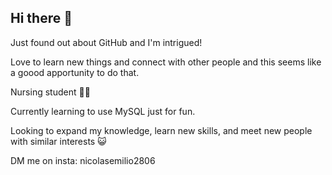 ## Hi there 👋

<!--
**nemm28/nemm28** is a ✨ _special_ ✨ repository because its `README.md` (this file) appears on your GitHub profile.

Here are some ideas to get you started:

- 🔭 I’m currently working on ...
- 🌱 I’m currently learning ...
- 👯 I’m looking to collaborate on ...
- 🤔 I’m looking for help with ...
- 💬 Ask me about ...
- 📫 How to reach me: ...
- 😄 Pronouns: ...
- ⚡ Fun fact: ...
-->
Just found out about GitHub and I'm intrigued! 

Love to learn new things and connect with other people and this seems like a goood apportunity to do that.

Nursing student :raising_hand_man: 

Currently learning to use MySQL just for fun.

Looking to expand my knowledge, learn new skills, and meet new people with similar interests 😺

DM me on insta: nicolasemilio2806

